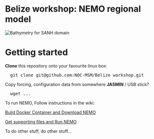 # Belize workshop: NEMO regional model

![Bathymetry for SANH domain](https://github.com/NOC-MSM/SANH/wiki/FIGURES/SANH_bathy.png)

Getting started
===============

**Clone** this repository onto your favourite linux box:

<pre>
  git clone git@github.com:NOC-MSM/Belize_workshop.git
</pre>

Copy forcing, configuration data from somewhere **JASMIN** / USB stick?

<pre>
  wget ...
</pre>


To run NEMO, Follow instructions in the wiki:

[Build Docker Container and Download NEMO](https://github.com/NOC-MSM/Belize_workshop/wiki/Level-1:-Get-and-Build-Docker-Container-and-NEMO-Met-Surge-Config)  

[Get supporting files and Run NEMO](https://github.com/NOC-MSM/Belize_workshop/wiki/Level-2:-Get-Domain-And-Forcing-Files-Run)


To do other stuff, do other stuff...

